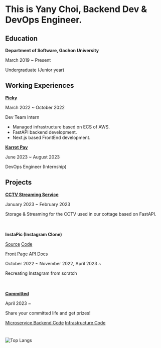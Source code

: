 # This is Yany Choi, Backend Dev & DevOps Engineer.


## Education

**Department of Software, Gachon University**

March 2019 ~ Present

Undergraduate (Junior year)

## Working Experiences


**[Picky](https://gopicky.com)**

March 2022 ~ October 2022

Dev Team Intern

- Managed infrastructure based on ECS of AWS.
- FastAPI backend development.
- Next.js based FrontEnd development.

**[Karrot Pay](https://www.daangnpay.com)**

June 2023 ~ August 2023

DevOps Engineer (Internship)



## Projects



**[CCTV Streaming Service](https://github.com/YanyChoi/cctv-system)**

January 2023 ~ February 2023

Storage & Streaming for the CCTV used in our cottage based on FastAPI.

\
\
**InstaPic (Instagram Clone)**


[Source](https://github.com/YanyChoi/insta-pic-web-app)
[Code](https://github.com/YanyChoi/insta-pic-core-service)


[Front Page](https://instapic.yanychoi.site)
[API Docs](https://instapicapi.yanychoi.site/swagger-ui/index.html)

October 2022 ~ November 2022, April 2023 ~

Recreating Instagram from scratch

\
\
**[Committed](https://dope.yanychoi.site)**

April 2023 ~

Share your committed life and get prizes!

[Microservice Backend Code](https://github.com/d-o-p-e/tg-msa-service)
[Infrastructure Code](https://github.com/d-o-p-e/tg-infrastructure)

#

![Top Langs](https://github-readme-stats.vercel.app/api/top-langs/?username=YanyChoi&layout=compact)
